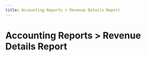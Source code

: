```yaml
---
title: Accounting Reports > Revenue Details Report
---
```


# Accounting Reports > Revenue Details Report
